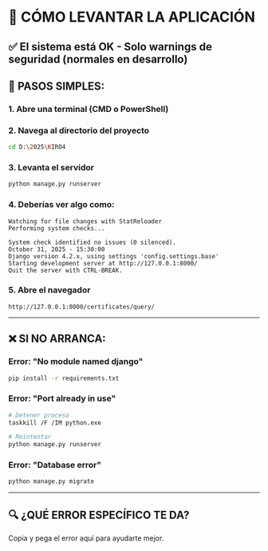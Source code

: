 # 🚀 CÓMO LEVANTAR LA APLICACIÓN

## ✅ El sistema está OK - Solo warnings de seguridad (normales en desarrollo)

## 📝 PASOS SIMPLES:

### 1. Abre una terminal (CMD o PowerShell)

### 2. Navega al directorio del proyecto
```bash
cd D:\2025\KIRO4
```

### 3. Levanta el servidor
```bash
python manage.py runserver
```

### 4. Deberías ver algo como:
```
Watching for file changes with StatReloader
Performing system checks...

System check identified no issues (0 silenced).
October 31, 2025 - 15:30:00
Django version 4.2.x, using settings 'config.settings.base'
Starting development server at http://127.0.0.1:8000/
Quit the server with CTRL-BREAK.
```

### 5. Abre el navegador
```
http://127.0.0.1:8000/certificates/query/
```

---

## ❌ SI NO ARRANCA:

### Error: "No module named django"
```bash
pip install -r requirements.txt
```

### Error: "Port already in use"
```bash
# Detener proceso
taskkill /F /IM python.exe

# Reintentar
python manage.py runserver
```

### Error: "Database error"
```bash
python manage.py migrate
```

---

## 🔍 ¿QUÉ ERROR ESPECÍFICO TE DA?

Copia y pega el error aquí para ayudarte mejor.
